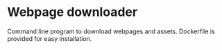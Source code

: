 # Webpage downloader

Command line program to download webpages and assets. Dockerfile is provided for easy installation.

